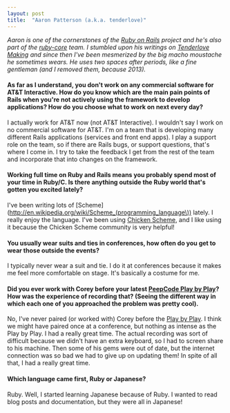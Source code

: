 ```yaml
---
layout: post
title:  "Aaron Patterson (a.k.a. tenderlove)"
---
```

*Aaron is one of the cornerstones of the [Ruby on Rails](http://rubyonrails.org/core) project and he's also part of the [ruby-core](http://rubycoreteam.heroku.com/) team. I stumbled upon his writings on [Tenderlove Making](http://tenderlovemaking.com/) and since then I've been mesmerized by the big macho moustache he sometimes wears. He uses two spaces after periods, like a fine gentleman (and I removed them, because 2013).*

#### As far as I understand, you don't work on any commercial software for AT&T Interactive. How do you know which are the main pain points of Rails when you're not actively using the framework to develop applications? How do you choose what to work on next every day?

I actually work for AT&T now (not AT&T Interactive).  I wouldn't say I work on no commercial software for AT&T.  I'm on a team that is developing many different Rails applications (services and front end apps).  I play a support role on the team, so if there are Rails bugs, or support questions, that's where I come in.  I try to take the feedback I get from the rest of the team and incorporate that into changes on the framework.

#### Working full time on Ruby and Rails means you probably spend most of your time in Ruby/C. Is there anything outside the Ruby world that's gotten you excited lately?

I've been writing lots of [Scheme](http://en.wikipedia.org/wiki/Scheme_(programming_language\)) lately.  I really enjoy the language. I've been using [Chicken Scheme](http://www.call-cc.org/), and I like using it because the Chicken Scheme community is very helpful!


#### You usually wear suits and ties in conferences, how often do you get to wear those outside the events?

I typically never wear a suit and tie.  I do it at conferences because it makes me feel more comfortable on stage.  It's basically a costume for me.

#### Did you ever work with Corey before your latest [PeepCode Play by Play](https://peepcode.com/products/play-by-play-aaroncorey)? How was the experience of recording that? (Seeing the different way in which each one of you approached the problem was pretty cool).

No, I've never paired (or worked with) Corey before the [Play by Play](https://peepcode.com/products/play-by-play-aaroncorey). I think we might have paired once at a conference, but nothing as intense as the Play by Play. I had a really great time. The actual recording was sort of difficult because we didn't have an extra keyboard, so I had to screen share to his machine. Then some of his gems were out of date, but the internet connection was so bad we had to give up on updating them! In spite of all that, I had a really great time.

#### Which language came first, Ruby or Japanese?

Ruby. Well, I started learning Japanese because of Ruby. I wanted to read blog posts and documentation, but they were all in Japanese!
